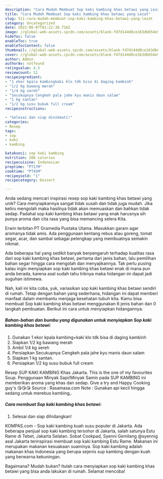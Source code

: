 ```yaml
---
description: "Cara Mudah Membuat Sop kaki kambing khas betawi yang Lezat"
title: "Cara Mudah Membuat Sop kaki kambing khas betawi yang Lezat"
slug: 511-cara-mudah-membuat-sop-kaki-kambing-khas-betawi-yang-lezat
category: Uncategorized
date: 2022-06-07T01:22:30.716Z
image: //global-web-assets.cpcdn.com/assets/blank-fd7d144d8ce163db654e5a02c40b08a2775adb7897d16e4062681dc7e1b2800f.png
hideToc: false
enableToc: true
enableTocContent: false
thumbnail: //global-web-assets.cpcdn.com/assets/blank-fd7d144d8ce163db654e5a02c40b08a2775adb7897d16e4062681dc7e1b2800f.png
cover: //global-web-assets.cpcdn.com/assets/blank-fd7d144d8ce163db654e5a02c40b08a2775adb7897d16e4062681dc7e1b2800f.png
author: Admin
authorAv: notfound
ratingvalue: 4.5
reviewcount: 12
recipeingredient:
- "1 ekor kpala kambingkaki klo tdk bisa di daging kambinh"
- "1/2 kg bawang merah"
- "1/4 kg sereh"
- "Secukupnya Cengkeh pala jahe kyu manis daun salam"
- "1 kg santan"
- "1/2 kg susu bubuk full cream"
recipeinstructions:

- "Selesai dan siap dinikmati!"
categories:
- Resep
tags:
- sop
- kaki
- kambing

katakunci: sop kaki kambing 
nutrition: 208 calories
recipecuisine: Indonesian
preptime: "PT17M"
cooktime: "PT45M"
recipeyield: "1"
recipecategory: Dessert

---
```





Anda sedang mencari inspirasi resep sop kaki kambing khas betawi yang unik? Cara menyiapkannya sangat tidak susah dan tidak juga mudah. Jika keliru mengolah maka hasilnya tidak akan memuaskan dan bahkan tidak sedap. Padahal sop kaki kambing khas betawi yang enak harusnya sih punya aroma dan cita rasa yang bisa memancing selera Kita.





Erwin terbitan PT Gramedia Pustaka Utama. Masukkan garam agar aromanya tidak amis. Ada penggunaan kentang rebus atau goreng, tomat segar, acar, dan sambal sebagai pelengkap yang membuatnya semakin nikmat.

Ada beberapa hal yang sedikit banyak berpengaruh terhadap kualitas rasa dari sop kaki kambing khas betawi, pertama dari jenis bahan, lalu pemilihan bahan segar hingga cara mengolah dan menyajikannya. Tak perlu pusing kalau ingin menyiapkan sop kaki kambing khas betawi enak di mana pun anda berada, karena asal sudah tahu triknya maka hidangan ini dapat jadi suguhan istimewa.






Nah, kali ini kita coba, yuk, variasikan sop kaki kambing khas betawi sendiri di rumah. Tetap dengan bahan yang sederhana, hidangan ini dapat memberi manfaat dalam membantu menjaga kesehatan tubuh kita. Kamu bisa membuat Sop kaki kambing khas betawi menggunakan 6 jenis bahan dan 0 langkah pembuatan. Berikut ini cara untuk menyiapkan hidangannya.

<!--inarticleads1-->

##### Bahan-bahan dan bumbu yang digunakan untuk menyiapkan Sop kaki kambing khas betawi:

1. Gunakan 1 ekor kpala kambing+kaki klo tdk bisa di daging kambinh
1. Siapkan 1/2 kg bawang merah
1. Ambil 1/4 kg sereh
1. Persiapkan Secukupnya Cengkeh pala jahe kyu manis daun salam
1. Siapkan 1 kg santan.
1. Persiapkan 1/2 kg susu bubuk full cream


Resep SUP KAKI KAMBING Khas Jakarta. This is the one of my favourites Soup. Penggunaan Minyak Sapi/Minyak Samin pada SUP KAMBING ini memberikan aroma yang khas dan sedap. Give a try and Happy Cooking guy&#39;s 😘😘😘 Source : Rasamasa.com Note : Gunakan api kecil hingga sedang untuk merebus kambing,. 

<!--inarticleads2-->

##### Cara membuat Sop kaki kambing khas betawi:


1. Selesai dan siap dihidangkan!

KOMPAS.com - Sop kaki kambing kuah susu populer di Jakarta. Ada beberapa penjual sop kaki kambing tersohor di Jakarta, salah satunya Estu Rame di Tebet, Jakarta Selatan. Sobat Cookpad, Syenni Gemilang @syennig asal Jakarta terinspirasi membuat sop kaki kambing Estu Rame. Makanan ini merupakan makanan kesuakaan suaminya. Sop kaki kambing adalah makanan khas Indonesia yang berupa sejenis sup kambing dengan kuah yang berwarna kekuningan. 

Bagaimana? Mudah bukan? Itulah cara menyiapkan sop kaki kambing khas betawi yang bisa anda lakukan di rumah. Selamat mencoba!
